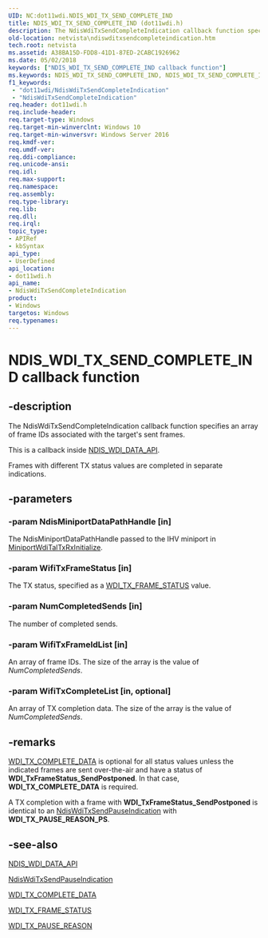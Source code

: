 ```yaml
---
UID: NC:dot11wdi.NDIS_WDI_TX_SEND_COMPLETE_IND
title: NDIS_WDI_TX_SEND_COMPLETE_IND (dot11wdi.h)
description: The NdisWdiTxSendCompleteIndication callback function specifies an array of frame IDs associated with the target's sent frames.
old-location: netvista\ndiswditxsendcompleteindication.htm
tech.root: netvista
ms.assetid: A38BA15D-FDD8-41D1-87ED-2CABC1926962
ms.date: 05/02/2018
keywords: ["NDIS_WDI_TX_SEND_COMPLETE_IND callback function"]
ms.keywords: NDIS_WDI_TX_SEND_COMPLETE_IND, NDIS_WDI_TX_SEND_COMPLETE_IND callback, NdisWdiTxSendCompleteIndication, NdisWdiTxSendCompleteIndication callback function [Network Drivers Starting with Windows Vista], dot11wdi/NdisWdiTxSendCompleteIndication, netvista.ndiswditxsendcompleteindication
f1_keywords:
 - "dot11wdi/NdisWdiTxSendCompleteIndication"
 - "NdisWdiTxSendCompleteIndication"
req.header: dot11wdi.h
req.include-header: 
req.target-type: Windows
req.target-min-winverclnt: Windows 10
req.target-min-winversvr: Windows Server 2016
req.kmdf-ver: 
req.umdf-ver: 
req.ddi-compliance: 
req.unicode-ansi: 
req.idl: 
req.max-support: 
req.namespace: 
req.assembly: 
req.type-library: 
req.lib: 
req.dll: 
req.irql: 
topic_type:
- APIRef
- kbSyntax
api_type:
- UserDefined
api_location:
- dot11wdi.h
api_name:
- NdisWdiTxSendCompleteIndication
product:
- Windows
targetos: Windows
req.typenames: 
---
```


# NDIS_WDI_TX_SEND_COMPLETE_IND callback function


## -description


The NdisWdiTxSendCompleteIndication callback function specifies an array of frame IDs associated with the target's sent frames.

This is a callback inside <a href="https://docs.microsoft.com/windows-hardware/drivers/ddi/dot11wdi/ns-dot11wdi-_ndis_wdi_data_api">NDIS_WDI_DATA_API</a>.

Frames with different TX status values are completed in separate indications.


## -parameters




### -param NdisMiniportDataPathHandle [in]

The NdisMiniportDataPathHandle passed to the IHV miniport in <a href="https://docs.microsoft.com/windows-hardware/drivers/ddi/dot11wdi/nc-dot11wdi-miniport_wdi_tal_txrx_initialize">MiniportWdiTalTxRxInitialize</a>.


### -param WifiTxFrameStatus [in]

The TX status, specified as a <a href="https://docs.microsoft.com/windows-hardware/drivers/ddi/dot11wdi/ne-dot11wdi-_wdi_tx_frame_status">WDI_TX_FRAME_STATUS</a> value.


### -param NumCompletedSends [in]

The number of completed sends.


### -param WifiTxFrameIdList [in]

An array of frame IDs. The size of the array is the value of <i>NumCompletedSends</i>.


### -param WifiTxCompleteList [in, optional]

An array of TX completion data. The size of the array is the value of <i>NumCompletedSends</i>.


## -remarks




<a href="https://docs.microsoft.com/windows-hardware/drivers/ddi/dot11wdi/ns-dot11wdi-_wdi_tx_complete_data">WDI_TX_COMPLETE_DATA</a> is optional for all status values unless the indicated frames are sent over-the-air and have a status of <b>WDI_TxFrameStatus_SendPostponed</b>. In that case, <b>WDI_TX_COMPLETE_DATA</b> is required.

A TX completion with a frame with <b>WDI_TxFrameStatus_SendPostponed</b> is identical to an <a href="https://docs.microsoft.com/windows-hardware/drivers/ddi/dot11wdi/nc-dot11wdi-ndis_wdi_tx_send_pause_ind">NdisWdiTxSendPauseIndication</a> with <b>WDI_TX_PAUSE_REASON_PS</b>.




## -see-also




<a href="https://docs.microsoft.com/windows-hardware/drivers/ddi/dot11wdi/ns-dot11wdi-_ndis_wdi_data_api">NDIS_WDI_DATA_API</a>



<a href="https://docs.microsoft.com/windows-hardware/drivers/ddi/dot11wdi/nc-dot11wdi-ndis_wdi_tx_send_pause_ind">NdisWdiTxSendPauseIndication</a>



<a href="https://docs.microsoft.com/windows-hardware/drivers/ddi/dot11wdi/ns-dot11wdi-_wdi_tx_complete_data">WDI_TX_COMPLETE_DATA</a>



<a href="https://docs.microsoft.com/windows-hardware/drivers/ddi/dot11wdi/ne-dot11wdi-_wdi_tx_frame_status">WDI_TX_FRAME_STATUS</a>



<a href="https://docs.microsoft.com/windows-hardware/drivers/ddi/dot11wdi/ne-dot11wdi-_wdi_tx_pause_reason">WDI_TX_PAUSE_REASON</a>
 

 

